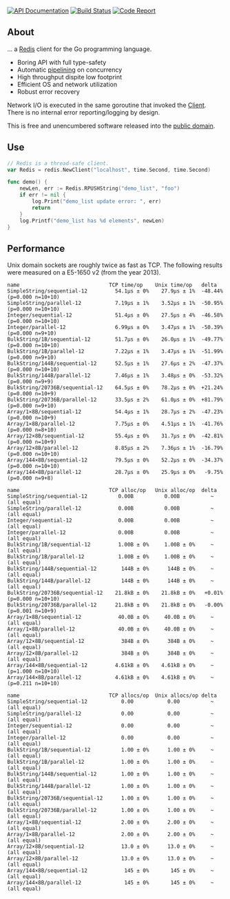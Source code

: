 [![API Documentation](https://godoc.org/github.com/pascaldekloe/redis?status.svg)](https://godoc.org/github.com/pascaldekloe/redis)
[![Build Status](https://circleci.com/gh/pascaldekloe/redis.svg?style=svg)](https://circleci.com/gh/pascaldekloe/redis)
[![Code Report](https://goreportcard.com/badge/github.com/pascaldekloe/redis)](https://goreportcard.com/report/github.com/pascaldekloe/redis)

## About

… a [Redis](https://redis.io/topics/introduction) client for the Go programming
language.

* Boring API with full type-safety
* Automatic [pipelining](https://redis.io/topics/pipelining) on concurrency
* High throughput dispite low footprint
* Efficient OS and network utilization
* Robust error recovery

Network I/O is executed in the same goroutine that invoked the 
[Client](https://godoc.org/github.com/pascaldekloe/redis#Client).
There is no internal error reporting/logging by design.

This is free and unencumbered software released into the
[public domain](https://creativecommons.org/publicdomain/zero/1.0).


## Use

```go
// Redis is a thread-safe client.
var Redis = redis.NewClient("localhost", time.Second, time.Second)

func demo() {
	newLen, err := Redis.RPUSHString("demo_list", "foo")
	if err != nil {
		log.Print("demo_list update error: ", err)
		return
	}
	log.Printf("demo_list has %d elements", newLen)
}
```


## Performance

Unix domain sockets are roughly twice as fast as TCP.
The following results were measured on a E5-1650 v2 (from the year 2013).

```
name                             TCP time/op    Unix time/op   delta
SimpleString/sequential-12         54.1µs ± 0%    27.9µs ± 1%  -48.44%  (p=0.000 n=10+10)
SimpleString/parallel-12           7.19µs ± 1%    3.52µs ± 1%  -50.95%  (p=0.000 n=10+10)
Integer/sequential-12              51.4µs ± 0%    27.5µs ± 4%  -46.58%  (p=0.000 n=10+10)
Integer/parallel-12                6.99µs ± 0%    3.47µs ± 1%  -50.39%  (p=0.000 n=9+10)
BulkString/1B/sequential-12        51.7µs ± 0%    26.0µs ± 1%  -49.77%  (p=0.000 n=10+10)
BulkString/1B/parallel-12          7.22µs ± 1%    3.47µs ± 1%  -51.99%  (p=0.000 n=9+10)
BulkString/144B/sequential-12      52.5µs ± 1%    27.6µs ± 2%  -47.37%  (p=0.000 n=10+10)
BulkString/144B/parallel-12        7.46µs ± 1%    3.48µs ± 0%  -53.32%  (p=0.000 n=9+9)
BulkString/20736B/sequential-12    64.5µs ± 0%    78.2µs ± 0%  +21.24%  (p=0.000 n=10+9)
BulkString/20736B/parallel-12      33.5µs ± 2%    61.0µs ± 0%  +81.79%  (p=0.000 n=9+10)
Array/1×8B/sequential-12           54.4µs ± 1%    28.7µs ± 2%  -47.23%  (p=0.000 n=10+9)
Array/1×8B/parallel-12             7.75µs ± 0%    4.51µs ± 1%  -41.76%  (p=0.000 n=8+10)
Array/12×8B/sequential-12          55.4µs ± 0%    31.7µs ± 0%  -42.81%  (p=0.000 n=10+9)
Array/12×8B/parallel-12            8.85µs ± 2%    7.36µs ± 1%  -16.79%  (p=0.000 n=10+10)
Array/144×8B/sequential-12         79.5µs ± 0%    52.2µs ± 0%  -34.37%  (p=0.000 n=10+10)
Array/144×8B/parallel-12           28.7µs ± 0%    25.9µs ± 0%   -9.75%  (p=0.000 n=9+8)

name                             TCP alloc/op   Unix alloc/op  delta
SimpleString/sequential-12          0.00B          0.00B          ~     (all equal)
SimpleString/parallel-12            0.00B          0.00B          ~     (all equal)
Integer/sequential-12               0.00B          0.00B          ~     (all equal)
Integer/parallel-12                 0.00B          0.00B          ~     (all equal)
BulkString/1B/sequential-12         1.00B ± 0%     1.00B ± 0%     ~     (all equal)
BulkString/1B/parallel-12           1.00B ± 0%     1.00B ± 0%     ~     (all equal)
BulkString/144B/sequential-12        144B ± 0%      144B ± 0%     ~     (all equal)
BulkString/144B/parallel-12          144B ± 0%      144B ± 0%     ~     (all equal)
BulkString/20736B/sequential-12    21.8kB ± 0%    21.8kB ± 0%   +0.01%  (p=0.000 n=10+10)
BulkString/20736B/parallel-12      21.8kB ± 0%    21.8kB ± 0%   -0.00%  (p=0.001 n=10+9)
Array/1×8B/sequential-12            40.0B ± 0%     40.0B ± 0%     ~     (all equal)
Array/1×8B/parallel-12              40.0B ± 0%     40.0B ± 0%     ~     (all equal)
Array/12×8B/sequential-12            384B ± 0%      384B ± 0%     ~     (all equal)
Array/12×8B/parallel-12              384B ± 0%      384B ± 0%     ~     (all equal)
Array/144×8B/sequential-12         4.61kB ± 0%    4.61kB ± 0%     ~     (p=1.000 n=10+10)
Array/144×8B/parallel-12           4.61kB ± 0%    4.61kB ± 0%     ~     (p=0.211 n=10+10)

name                             TCP allocs/op  Unix allocs/op delta
SimpleString/sequential-12           0.00           0.00          ~     (all equal)
SimpleString/parallel-12             0.00           0.00          ~     (all equal)
Integer/sequential-12                0.00           0.00          ~     (all equal)
Integer/parallel-12                  0.00           0.00          ~     (all equal)
BulkString/1B/sequential-12          1.00 ± 0%      1.00 ± 0%     ~     (all equal)
BulkString/1B/parallel-12            1.00 ± 0%      1.00 ± 0%     ~     (all equal)
BulkString/144B/sequential-12        1.00 ± 0%      1.00 ± 0%     ~     (all equal)
BulkString/144B/parallel-12          1.00 ± 0%      1.00 ± 0%     ~     (all equal)
BulkString/20736B/sequential-12      1.00 ± 0%      1.00 ± 0%     ~     (all equal)
BulkString/20736B/parallel-12        1.00 ± 0%      1.00 ± 0%     ~     (all equal)
Array/1×8B/sequential-12             2.00 ± 0%      2.00 ± 0%     ~     (all equal)
Array/1×8B/parallel-12               2.00 ± 0%      2.00 ± 0%     ~     (all equal)
Array/12×8B/sequential-12            13.0 ± 0%      13.0 ± 0%     ~     (all equal)
Array/12×8B/parallel-12              13.0 ± 0%      13.0 ± 0%     ~     (all equal)
Array/144×8B/sequential-12            145 ± 0%       145 ± 0%     ~     (all equal)
Array/144×8B/parallel-12              145 ± 0%       145 ± 0%     ~     (all equal)
```
